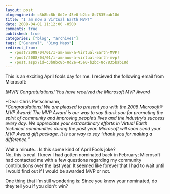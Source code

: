 ```yaml
---
layout: post
blogengineid: c3b8bc8b-0d2e-45e0-b2bc-8c7835bab18d
title: "I am now a Virtual Earth MVP!"
date: 2008-04-01 11:12:00 -0500
comments: true
published: true
categories: ["blog", "archives"]
tags: ["General", "Bing Maps"]
redirect_from: 
  - /post/2008/04/01/I-am-now-a-Virtual-Earth-MVP!
  - /post/2008/04/01/i-am-now-a-virtual-earth-mvp!
  - /post.aspx?id=c3b8bc8b-0d2e-45e0-b2bc-8c7835bab18d
---
```

<!-- more -->


This is an exciting April fools day for me. I recieved the following email from Microsoft: 



*[MVP] Congratulations! You have received the Microsoft MVP Award* 



*Dear Chris Pietschmann,<br />
**Congratulations! We are pleased to present you with the 2008 Microsoft&reg; MVP Award! The MVP Award is our way to say thank you for promoting the spirit of community and improving people&rsquo;s lives and the industry&rsquo;s success every day. We appreciate your extraordinary efforts in Virtual Earth technical communities during the past year. Microsoft will soon send your MVP Award gift package. It is our way to say &ldquo;thank you for making a difference.&quot;* 



Wait a minute... Is this some kind of April Fools joke?<br />
No, this is real. I knew I had gotten nominated back in February; Microsoft had contacted me with a few questions regarding my community contributions over the last year. It seemed like forever that I had to wait until I would find out if I would be awarded MVP or not. 



One thing that I&#39;m still wondering is: Since you know your nominated, do they tell you if you didn&#39;t win? 

